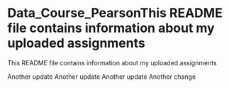 # Data_Course_PearsonThis README file contains information about my uploaded assignments
This README file contains information about my uploaded assignments


Another update
Another update
Another update
Another change
